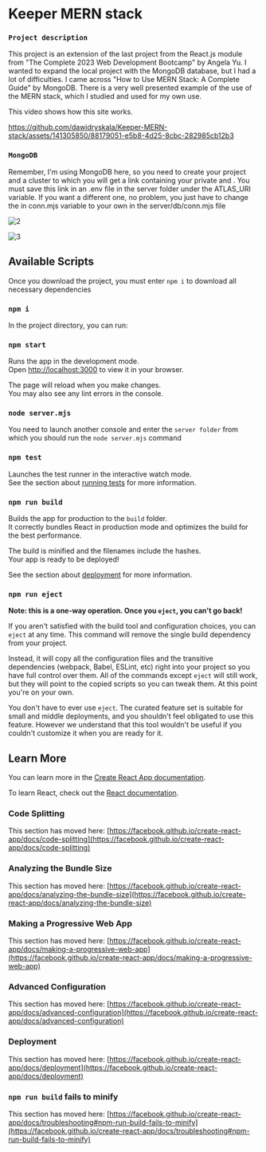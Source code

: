# Keeper MERN stack

### `Project description`

This project is an extension of the last project from the React.js module from "The Complete 2023 Web Development Bootcamp" by Angela Yu. I wanted to expand the local project with the MongoDB database, but I had a lot of difficulties. I came across "How to Use MERN Stack: A Complete Guide" by MongoDB. There is a very well presented example of the use of the MERN stack, which I studied and used for my own use.

This video shows how this site works.

https://github.com/dawidryskala/Keeper-MERN-stack/assets/141305850/88179051-e5b8-4d25-8cbc-282985cb12b3

### `MongoDB`
Remember, I'm using MongoDB here, so you need to create your project and a cluster to which you will get a link containing your private <name> and <password>. You must save this link in an .env file in the server folder under the ATLAS_URI variable. If you want a different one, no problem, you just have to change the in conn.mjs variable to your own in the server/db/conn.mjs file

![2](https://github.com/dawidryskala/Keeper-MERN-stack/assets/141305850/7f959508-bd29-44ae-a120-037469cec951)

![3](https://github.com/dawidryskala/Keeper-MERN-stack/assets/141305850/93694c63-c233-4fa2-ac93-6e003295c882)



## Available Scripts

Once you download the project, you must enter `npm i` to download all necessary dependencies

### `npm i`

In the project directory, you can run:

### `npm start`

Runs the app in the development mode.\
Open [http://localhost:3000](http://localhost:3000) to view it in your browser.

The page will reload when you make changes.\
You may also see any lint errors in the console.

### `node server.mjs`

You need to launch another console and enter the `server folder` from which you should run the `node server.mjs` command

### `npm test`

Launches the test runner in the interactive watch mode.\
See the section about [running tests](https://facebook.github.io/create-react-app/docs/running-tests) for more information.

### `npm run build`

Builds the app for production to the `build` folder.\
It correctly bundles React in production mode and optimizes the build for the best performance.

The build is minified and the filenames include the hashes.\
Your app is ready to be deployed!

See the section about [deployment](https://facebook.github.io/create-react-app/docs/deployment) for more information.

### `npm run eject`

**Note: this is a one-way operation. Once you `eject`, you can't go back!**

If you aren't satisfied with the build tool and configuration choices, you can `eject` at any time. This command will remove the single build dependency from your project.

Instead, it will copy all the configuration files and the transitive dependencies (webpack, Babel, ESLint, etc) right into your project so you have full control over them. All of the commands except `eject` will still work, but they will point to the copied scripts so you can tweak them. At this point you're on your own.

You don't have to ever use `eject`. The curated feature set is suitable for small and middle deployments, and you shouldn't feel obligated to use this feature. However we understand that this tool wouldn't be useful if you couldn't customize it when you are ready for it.



## Learn More

You can learn more in the [Create React App documentation](https://facebook.github.io/create-react-app/docs/getting-started).

To learn React, check out the [React documentation](https://reactjs.org/).

### Code Splitting

This section has moved here: [https://facebook.github.io/create-react-app/docs/code-splitting](https://facebook.github.io/create-react-app/docs/code-splitting)

### Analyzing the Bundle Size

This section has moved here: [https://facebook.github.io/create-react-app/docs/analyzing-the-bundle-size](https://facebook.github.io/create-react-app/docs/analyzing-the-bundle-size)

### Making a Progressive Web App

This section has moved here: [https://facebook.github.io/create-react-app/docs/making-a-progressive-web-app](https://facebook.github.io/create-react-app/docs/making-a-progressive-web-app)

### Advanced Configuration

This section has moved here: [https://facebook.github.io/create-react-app/docs/advanced-configuration](https://facebook.github.io/create-react-app/docs/advanced-configuration)

### Deployment

This section has moved here: [https://facebook.github.io/create-react-app/docs/deployment](https://facebook.github.io/create-react-app/docs/deployment)

### `npm run build` fails to minify

This section has moved here: [https://facebook.github.io/create-react-app/docs/troubleshooting#npm-run-build-fails-to-minify](https://facebook.github.io/create-react-app/docs/troubleshooting#npm-run-build-fails-to-minify)
